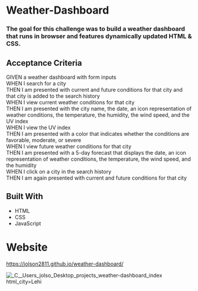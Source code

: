 # Weather-Dashboard

### The goal for this challenge was to build a weather dashboard that runs in browser and features dynamically updated HTML & CSS. 

## Acceptance Criteria
GIVEN a weather dashboard with form inputs  
WHEN I search for a city  
THEN I am presented with current and future conditions for that city and that city is added to the search history  
WHEN I view current weather conditions for that city  
THEN I am presented with the city name, the date, an icon representation of weather conditions, the temperature, the humidity, the wind speed, and the UV index  
WHEN I view the UV index  
THEN I am presented with a color that indicates whether the conditions are favorable, moderate, or severe  
WHEN I view future weather conditions for that city  
THEN I am presented with a 5-day forecast that displays the date, an icon representation of weather conditions, the temperature, the wind speed, and the humidity  
WHEN I click on a city in the search history  
THEN I am again presented with current and future conditions for that city  

## Built With
* HTML
* CSS
* JavaScript

# Website
https://jolson2811.github.io/weather-dashboard/

![_C__Users_jolso_Desktop_projects_weather-dashboard_index html_city=Lehi](https://user-images.githubusercontent.com/96886608/159197779-bc9a3ca8-78a6-41e0-b45d-376db84d9430.png)